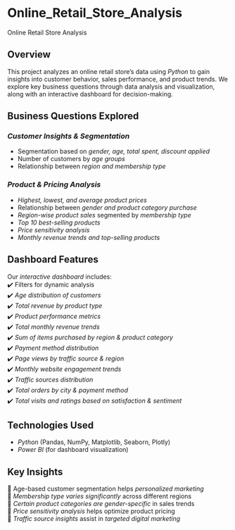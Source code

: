 # Online_Retail_Store_Analysis

Online Retail Store Analysis  

##  Overview  
This project analyzes an online retail store’s data using *Python* to gain insights into customer behavior, sales performance, and product trends. We explore key business questions through data analysis and visualization, along with an interactive dashboard for decision-making.  

##  Business Questions Explored  

### *Customer Insights & Segmentation*  
- Segmentation based on *gender, age, total spent, discount applied*  
- Number of customers by *age groups*  
- Relationship between *region and membership type*  

### *Product & Pricing Analysis*  
- *Highest, lowest, and average product prices*  
- Relationship between *gender and product category purchase*  
- *Region-wise product sales* segmented by *membership type*  
- *Top 10 best-selling products*  
- *Price sensitivity analysis*  
- *Monthly revenue trends and top-selling products*  

##  Dashboard Features  
Our *interactive dashboard* includes:  
✔️ Filters for dynamic analysis  
✔️ *Age distribution of customers*  
✔️ *Total revenue by product type*  
✔️ *Product performance metrics*  
✔️ *Total monthly revenue trends*  
✔️ *Sum of items purchased by region & product category*  
✔️ *Payment method distribution*  
✔️ *Page views by traffic source & region*  
✔️ *Monthly website engagement trends*  
✔️ *Traffic sources distribution*  
✔️ *Total orders by city & payment method*  
✔️ *Total visits and ratings based on satisfaction & sentiment*  

##  Technologies Used  
- *Python* (Pandas, NumPy, Matplotlib, Seaborn, Plotly)    
- *Power BI* (for dashboard visualization)

##  Key Insights  
🔹  Age-based customer segmentation helps *personalized marketing*  
🔹 *Membership type varies significantly* across different regions  
🔹 *Certain product categories are gender-specific* in sales trends  
🔹 *Price sensitivity analysis* helps optimize product pricing  
🔹 *Traffic source insights* assist in *targeted digital marketing*
